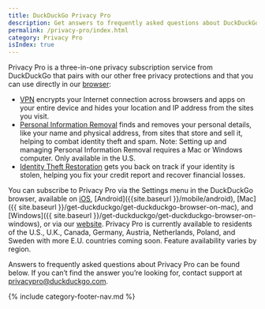 ```yaml
---
title: DuckDuckGo Privacy Pro
description: Get answers to frequently asked questions about DuckDuckGo’s Privacy Pro subscription that includes VPN, Personal Information Removal, and Identity Theft Restoration.
permalink: /privacy-pro/index.html
category: Privacy Pro
isIndex: true
---
```


Privacy Pro is a three-in-one privacy subscription service from DuckDuckGo that pairs with our other free privacy protections and that you can use directly in our <a href="{{ site.baseurl }}/get-duckduckgo/does-duckduckgo-make-a-browser">browser</a>:

-   <a href="{{ site.baseurl }}/privacy-pro/vpn">VPN</a> encrypts your Internet connection across browsers and apps on your entire device and hides your location and IP address from the sites you visit.
-   <a href="{{ site.baseurl }}/privacy-pro/personal-information-removal">Personal Information Removal</a> finds and removes your personal details, like your name and physical address, from sites that store and sell it, helping to combat identity theft and spam. Note: Setting up and managing Personal Information Removal requires a Mac or Windows computer. Only available in the U.S.
-   <a href="{{ site.baseurl }}/privacy-pro/identity-theft-restoration">Identity Theft Restoration</a> gets you back on track if your identity is stolen, helping you fix your credit report and recover financial losses.

You can subscribe to Privacy Pro via the Settings menu in the DuckDuckGo browser, available on [iOS]({{site.baseurl}}/mobile/ios), [Android]({{site.baseurl }}/mobile/android), [Mac]({{ site.baseurl }}/get-duckduckgo/get-duckduckgo-browser-on-mac), and [Windows]({{ site.baseurl }}/get-duckduckgo/get-duckduckgo-browser-on-windows), or via our [website](https://duckduckgo.com/pro). Privacy Pro is currently available to residents of the U.S., U.K., Canada, Germany, Austria, Netherlands, Poland, and Sweden with more E.U. countries coming soon. Feature availability varies by region.

Answers to frequently asked questions about Privacy Pro can be found below. If you can’t find the answer you’re looking for, contact support at [privacypro@duckduckgo.com](mailto:privacypro@duckduckgo.com).

{% include category-footer-nav.md %}

